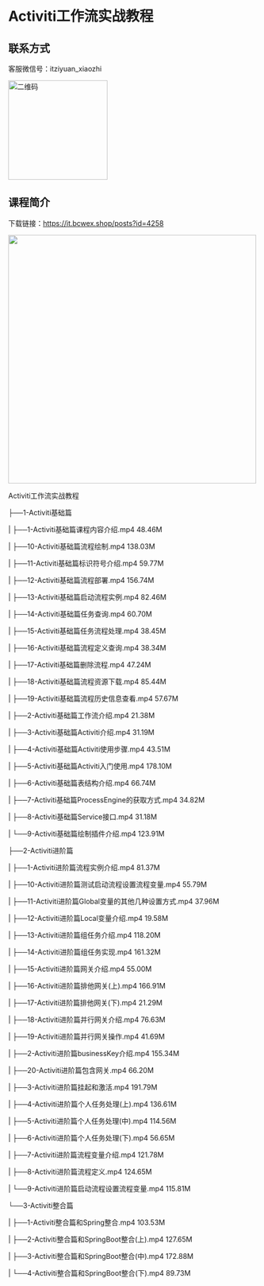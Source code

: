 # Activiti工作流实战教程

## 联系方式

客服微信号：itziyuan_xiaozhi

<img src="https://ziyuanyun.oss-cn-guangzhou.aliyuncs.com/common/20240614073449/666b82192834a.jpg" width="200" height="200" alt="二维码">

## 课程简介

下载链接：https://it.bcwex.shop/posts?id=4258

<img src="https://ziyuanyun.oss-cn-guangzhou.aliyuncs.com/yun/20240712112945/6690a3297e7a0.jpg" width="500" alt="">

  

 Activiti工作流实战教程

 ├──1-Activiti基础篇

 | ├──1-Activiti基础篇课程内容介绍.mp4 48.46M

 | ├──10-Activiti基础篇流程绘制.mp4 138.03M

 | ├──11-Activiti基础篇标识符号介绍.mp4 59.77M

 | ├──12-Activiti基础篇流程部署.mp4 156.74M

 | ├──13-Activiti基础篇启动流程实例.mp4 82.46M

 | ├──14-Activiti基础篇任务查询.mp4 60.70M

 | ├──15-Activiti基础篇任务流程处理.mp4 38.45M

 | ├──16-Activiti基础篇流程定义查询.mp4 38.34M

 | ├──17-Activiti基础篇删除流程.mp4 47.24M

 | ├──18-Activiti基础篇流程资源下载.mp4 85.44M

 | ├──19-Activiti基础篇流程历史信息查看.mp4 57.67M

 | ├──2-Activiti基础篇工作流介绍.mp4 21.38M

 | ├──3-Activiti基础篇Activiti介绍.mp4 31.19M

 | ├──4-Activiti基础篇Activiti使用步骤.mp4 43.51M

 | ├──5-Activiti基础篇Activiti入门使用.mp4 178.10M

 | ├──6-Activiti基础篇表结构介绍.mp4 66.74M

 | ├──7-Activiti基础篇ProcessEngine的获取方式.mp4 34.82M

 | ├──8-Activiti基础篇Service接口.mp4 31.18M

 | └──9-Activiti基础篇绘制插件介绍.mp4 123.91M

 ├──2-Activiti进阶篇

 | ├──1-Activiti进阶篇流程实例介绍.mp4 81.37M

 | ├──10-Activiti进阶篇测试启动流程设置流程变量.mp4 55.79M

 | ├──11-Activiti进阶篇Global变量的其他几种设置方式.mp4 37.96M

 | ├──12-Activiti进阶篇Local变量介绍.mp4 19.58M

 | ├──13-Activiti进阶篇组任务介绍.mp4 118.20M

 | ├──14-Activiti进阶篇组任务实现.mp4 161.32M

 | ├──15-Activiti进阶篇网关介绍.mp4 55.00M

 | ├──16-Activiti进阶篇排他网关(上).mp4 166.91M

 | ├──17-Activiti进阶篇排他网关(下).mp4 21.29M

 | ├──18-Activiti进阶篇并行网关介绍.mp4 76.63M

 | ├──19-Activiti进阶篇并行网关操作.mp4 41.69M

 | ├──2-Activiti进阶篇businessKey介绍.mp4 155.34M

 | ├──20-Activiti进阶篇包含网关.mp4 66.20M

 | ├──3-Activiti进阶篇挂起和激活.mp4 191.79M

 | ├──4-Activiti进阶篇个人任务处理(上).mp4 136.61M

 | ├──5-Activiti进阶篇个人任务处理(中).mp4 114.56M

 | ├──6-Activiti进阶篇个人任务处理(下).mp4 56.65M

 | ├──7-Activiti进阶篇流程变量介绍.mp4 121.78M

 | ├──8-Activiti进阶篇流程定义.mp4 124.65M

 | └──9-Activiti进阶篇启动流程设置流程变量.mp4 115.81M

 └──3-Activiti整合篇

 | ├──1-Activiti整合篇和Spring整合.mp4 103.53M

 | ├──2-Activiti整合篇和SpringBoot整合(上).mp4 127.65M

 | ├──3-Activiti整合篇和SpringBoot整合(中).mp4 172.88M

 | └──4-Activiti整合篇和SpringBoot整合(下).mp4 89.73M

  